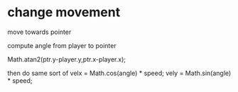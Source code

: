 

# change movement

move towards pointer

compute angle from  player to pointer

Math.atan2(ptr.y-player.y,ptr.x-player.x);

then do same sort of
velx = Math.cos(angle) * speed;
vely = Math.sin(angle) * speed;